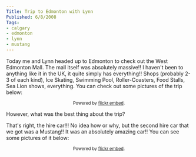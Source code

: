 ```yaml
---
Title: Trip to Edmonton with Lynn
Published: 6/8/2008
Tags:
- calgary
- edmonton
- lynn
- mustang
---
```


Today me and Lynn headed up to Edmonton to check out the West Edmonton Mall. The mall itself was absolutely massive!! I haven't been to anything like it in the UK, it quite simply has everything!! Shops (probably 2-3 of each kind), Ice Skating, Swimming Pool, Roller-Coasters, Food Stalls, Sea Lion shows, everything. You can check out some pictures of the trip below:

<div id="flickrembed"></div><small style="display: block; text-align: center; margin: 0 auto;">Powered by <a href="https://flickrembed.com">flickr embed</a>.</small>

<script src="https://flickrembed.com/embed_v2.js.php?source=flickr&layout=responsive&input=72157673882293904&sort=0&by=album&theme=default&scale=fit&skin=default&id=5850544461b40"></script>

However, what was the best thing about the trip?

That's right, the hire car!!! No idea how or why, but the second hire car that we got was a Mustang!! It was an absolutely amazing car!! You can see some pictures of it below:

<div id="flickrembed"></div><small style="display: block; text-align: center; margin: 0 auto;">Powered by <a href="https://flickrembed.com">flickr embed</a>.</small>

<script src="https://flickrembed.com/embed_v2.js.php?source=flickr&layout=responsive&input=72157677736029536&sort=0&by=album&theme=default&scale=fit&skin=default&id=5850544461b40"></script>
